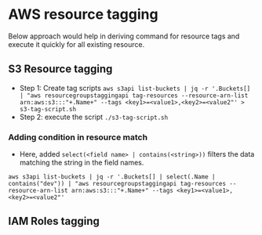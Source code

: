 # AWS resource tagging

Below approach would help in deriving command for resource tags and execute it quickly for all existing resource.

## S3 Resource tagging
* Step 1: Create tag scripts
`aws s3api list-buckets | jq -r '.Buckets[] | "aws resourcegroupstaggingapi tag-resources --resource-arn-list arn:aws:s3:::"+.Name+" --tags <key1>=<value1>,<key2>=<value2"' > s3-tag-script.sh`
* Step 2: execute the script `./s3-tag-script.sh`

### Adding condition in resource match
* Here, added `select(<field name> | contains(<string>))` filters the data matching the string in the field names.

`aws s3api list-buckets | jq -r '.Buckets[] | select(.Name | contains("dev")) | "aws resourcegroupstaggingapi tag-resources --resource-arn-list arn:aws:s3:::"+.Name+" --tags <key1>=<value1>,<key2>=<value2"'`

## IAM Roles tagging

